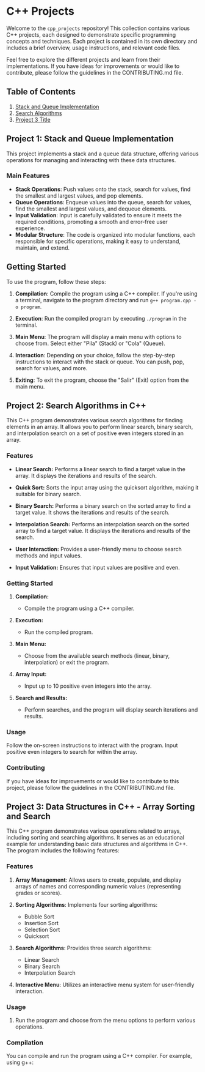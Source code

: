 # C++ Projects

Welcome to the `cpp_projects` repository! This collection contains various C++ projects, each designed to demonstrate specific programming concepts and techniques. Each project is contained in its own directory and includes a brief overview, usage instructions, and relevant code files.

Feel free to explore the different projects and learn from their implementations. If you have ideas for improvements or would like to contribute, please follow the guidelines in the CONTRIBUTING.md file.

## Table of Contents

1. [Stack and Queue Implementation](./stack_and_queue.cpp)
2. [Search Algorithms](./search_algorithms.cpp)
3. [Project 3 Title](./array_sorting_and_search.cpp)
   <!-- Add more projects as needed -->

## Project 1: Stack and Queue Implementation

This project implements a stack and a queue data structure, offering various operations for managing and interacting with these data structures.

### Main Features

- **Stack Operations**: Push values onto the stack, search for values, find the smallest and largest values, and pop elements.
- **Queue Operations**: Enqueue values into the queue, search for values, find the smallest and largest values, and dequeue elements.
- **Input Validation**: Input is carefully validated to ensure it meets the required conditions, promoting a smooth and error-free user experience.
- **Modular Structure**: The code is organized into modular functions, each responsible for specific operations, making it easy to understand, maintain, and extend.

## Getting Started

To use the program, follow these steps:

1. **Compilation**: Compile the program using a C++ compiler. If you're using a terminal, navigate to the program directory and run `g++ program.cpp -o program`.

2. **Execution**: Run the compiled program by executing `./program` in the terminal.

3. **Main Menu**: The program will display a main menu with options to choose from. Select either "Pila" (Stack) or "Cola" (Queue).

4. **Interaction**: Depending on your choice, follow the step-by-step instructions to interact with the stack or queue. You can push, pop, search for values, and more.

5. **Exiting**: To exit the program, choose the "Salir" (Exit) option from the main menu.





## Project 2: Search Algorithms in C++

This C++ program demonstrates various search algorithms for finding elements in an array. It allows you to perform linear search, binary search, and interpolation search on a set of positive even integers stored in an array.

### Features

- **Linear Search:** Performs a linear search to find a target value in the array. It displays the iterations and results of the search.

- **Quick Sort:** Sorts the input array using the quicksort algorithm, making it suitable for binary search.

- **Binary Search:** Performs a binary search on the sorted array to find a target value. It shows the iterations and results of the search.

- **Interpolation Search:** Performs an interpolation search on the sorted array to find a target value. It displays the iterations and results of the search.

- **User Interaction:** Provides a user-friendly menu to choose search methods and input values.

- **Input Validation:** Ensures that input values are positive and even.

### Getting Started

1. **Compilation:**
   - Compile the program using a C++ compiler.

2. **Execution:**
   - Run the compiled program.

3. **Main Menu:**
   - Choose from the available search methods (linear, binary, interpolation) or exit the program.

4. **Array Input:**
   - Input up to 10 positive even integers into the array.

5. **Search and Results:**
   - Perform searches, and the program will display search iterations and results.

### Usage

Follow the on-screen instructions to interact with the program. Input positive even integers to search for within the array.

### Contributing

If you have ideas for improvements or would like to contribute to this project, please follow the guidelines in the CONTRIBUTING.md file.



## Project 3: Data Structures in C++ - Array Sorting and Search

This C++ program demonstrates various operations related to arrays, including sorting and searching algorithms. It serves as an educational example for understanding basic data structures and algorithms in C++. The program includes the following features:

### Features

1. **Array Management**: Allows users to create, populate, and display arrays of names and corresponding numeric values (representing grades or scores).

2. **Sorting Algorithms**: Implements four sorting algorithms:
   - Bubble Sort
   - Insertion Sort
   - Selection Sort
   - Quicksort

3. **Search Algorithms**: Provides three search algorithms:
   - Linear Search
   - Binary Search
   - Interpolation Search

4. **Interactive Menu**: Utilizes an interactive menu system for user-friendly interaction.

### Usage

1. Run the program and choose from the menu options to perform various operations.

### Compilation

You can compile and run the program using a C++ compiler. For example, using g++:


